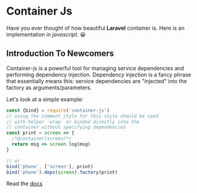 # Container Js

Have you ever thought of how beautiful **Laravel** container is. Here is an implementation in *javascript*. :grinning:

## Introduction To Newcomers

Container-js is a powerful tool for managing service dependencies and performing dependency injection. Dependency injection is a fancy phrase that essentially means this: service dependencies are "injected" into the factory as arguments/parameters.

Let's look at a simple example:

```js
const {bind} = require('container-js')
// using the comment style for this style should be used
// with helper `wrap` or binded directly into the
// container without specifying dependencies
const print = screen => {
  /*@container(screen)*/
  return msg => screen.log(msg)
}

// or
bind('phone', ['screen'], print)
bind('phone').deps(screen).factory(print)
```

Read the [docs](https://github.com/heywhy/container-js)
